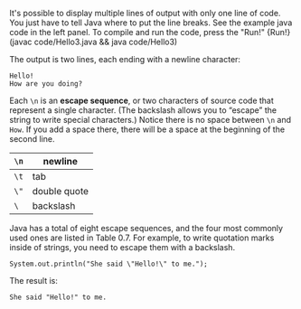 It's possible to display multiple lines of output with only one line of code.
You just have to tell Java where to put the line breaks.
See the example java code in the left panel.
To compile and run the code, press the "Run!"
{Run!}(javac code/Hello3.java && java code/Hello3)




The output is two lines, each ending with a newline character:

```code
Hello!
How are you doing?
```


Each `\n` is an **escape sequence**, or two characters of source code that represent a single character.
(The backslash allows you to “escape” the string to write special characters.)
Notice there is no space between `\n` and `How`.
If you add a space there, there will be a space at the beginning of the second line.

|`\n`|newline |
|-|-|
|`\t`|tab |
|`\"`|double quote |
|`\`|backslash |


Java has a total of eight escape sequences, and the four most commonly used ones are listed in Table 0.7.
For example, to write quotation marks inside of strings, you need to escape them with a backslash.

```code
System.out.println("She said \"Hello!\" to me.");
```

The result is:

```code
She said "Hello!" to me.
```